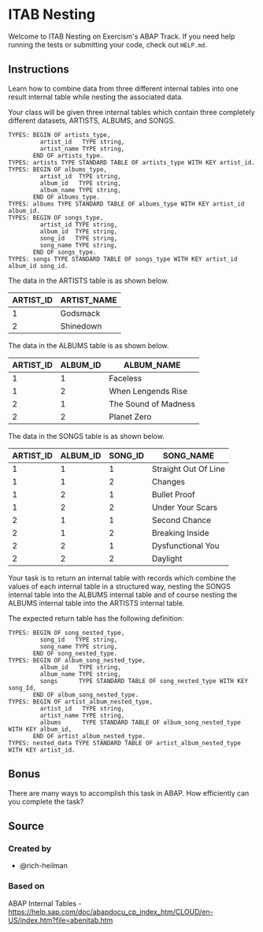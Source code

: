 # ITAB Nesting

Welcome to ITAB Nesting on Exercism's ABAP Track.
If you need help running the tests or submitting your code, check out `HELP.md`.

## Instructions

Learn how to combine data from three different internal tables into one result internal table while nesting the associated data. 

Your class will be given three internal tables which contain three completely different datasets, ARTISTS, ALBUMS, and SONGS. 


```abap
TYPES: BEGIN OF artists_type,
         artist_id   TYPE string,
         artist_name TYPE string,
       END OF artists_type.
TYPES: artists TYPE STANDARD TABLE OF artists_type WITH KEY artist_id.
TYPES: BEGIN OF albums_type,
         artist_id  TYPE string,
         album_id   TYPE string,
         album_name TYPE string,
       END OF albums_type.
TYPES: albums TYPE STANDARD TABLE OF albums_type WITH KEY artist_id album_id.
TYPES: BEGIN OF songs_type,
         artist_id TYPE string,
         album_id  TYPE string,
         song_id   TYPE string,
         song_name TYPE string,
       END OF songs_type.
TYPES: songs TYPE STANDARD TABLE OF songs_type WITH KEY artist_id album_id song_id.
```

The data in the ARTISTS table is as shown below.

| ARTIST_ID | ARTIST_NAME | 
| --- | --- | 
| 1 | Godsmack | 
| 2 | Shinedown | 

The data in the ALBUMS table is as shown below.

| ARTIST_ID | ALBUM_ID | ALBUM_NAME |
| --- | --- | --- |
| 1 | 1 | Faceless | 
| 1 | 2 | When Lengends Rise |
| 2 | 1 | The Sound of Madness |
| 2 | 2 | Planet Zero |

The data in the SONGS table is as shown below.

| ARTIST_ID | ALBUM_ID | SONG_ID | SONG_NAME |
| --- | --- | --- | --- |
| 1 | 1 | 1 | Straight Out Of Line |
| 1 | 1 | 2 | Changes |
| 1 | 2 | 1 | Bullet Proof |
| 1 | 2 | 2 | Under Your Scars |
| 2 | 1 | 1 | Second Chance |
| 2 | 1 | 2 | Breaking Inside |
| 2 | 2 | 1 | Dysfunctional You |
| 2 | 2 | 2 | Daylight |

Your task is to return an internal table with records which combine the values of each internal table in a structured way, nesting the SONGS internal table into the ALBUMS internal table and of course nesting the ALBUMS internal table into the ARTISTS internal table.  

The expected return table has the following definition:

```abap
TYPES: BEGIN OF song_nested_type,
         song_id   TYPE string,
         song_name TYPE string,
       END OF song_nested_type.
TYPES: BEGIN OF album_song_nested_type,
         album_id   TYPE string,
         album_name TYPE string,
         songs      TYPE STANDARD TABLE OF song_nested_type WITH KEY song_Id,
       END OF album_song_nested_type.
TYPES: BEGIN OF artist_album_nested_type,
         artist_id   TYPE string,
         artist_name TYPE string,
         albums      TYPE STANDARD TABLE OF album_song_nested_type WITH KEY album_id,
       END OF artist_album_nested_type.
TYPES: nested_data TYPE STANDARD TABLE OF artist_album_nested_type WITH KEY artist_id.
```

## Bonus

There are many ways to accomplish this task in ABAP. How efficiently can you complete the task?

## Source

### Created by

- @rich-heilman

### Based on

ABAP Internal Tables - https://help.sap.com/doc/abapdocu_cp_index_htm/CLOUD/en-US/index.htm?file=abenitab.htm